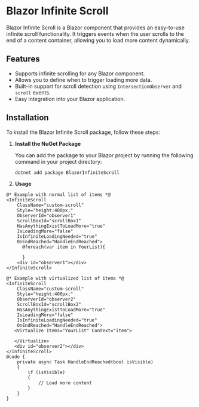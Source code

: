 # Blazor Infinite Scroll

Blazor Infinite Scroll is a Blazor component that provides an easy-to-use infinite scroll functionality. It triggers events when the user scrolls to the end of a content container, allowing you to load more content dynamically.

## Features

- Supports infinite scrolling for any Blazor component.
- Allows you to define when to trigger loading more data.
- Built-in support for scroll detection using `IntersectionObserver` and `scroll` events.
- Easy integration into your Blazor application.

## Installation

To install the Blazor Infinite Scroll package, follow these steps:

1. **Install the NuGet Package**

   You can add the package to your Blazor project by running the following command in your project directory:

   ```cmd
   dotnet add package BlazorInfiniteScroll

2. **Usage**
```razor
@* Example with normal list of items *@
<InfiniteScroll 
    ClassName="custom-scroll" 
    Style="height:400px;" 
    ObserverId="observer1" 
    ScrollBoxId="scrollBox1" 
    HasAnythingExistToLoadMore="true" 
    IsLoadingMore="false" 
    IsInfiniteLoadingNeeded="true" 
    OnEndReached="HandleEndReached">
      @foreach(var item in YourList){
    
      }
    <div id="observer1"></div>
</InfiniteScroll>

@* Example with virtualized list of items *@
<InfiniteScroll 
    ClassName="custom-scroll" 
    Style="height:400px;" 
    ObserverId="observer2" 
    ScrollBoxId="scrollBox2" 
    HasAnythingExistToLoadMore="true" 
    IsLoadingMore="false" 
    IsInfiniteLoadingNeeded="true" 
    OnEndReached="HandleEndReached">
   <Virtualize Items="YourList" Context="item">

   </Virtualize>
   <div id="observer2"></div>
</InfiniteScroll>
@code {
    private async Task HandleEndReached(bool isVisible)
    {
        if (isVisible)
        {
            // Load more content
        }
    }
}
